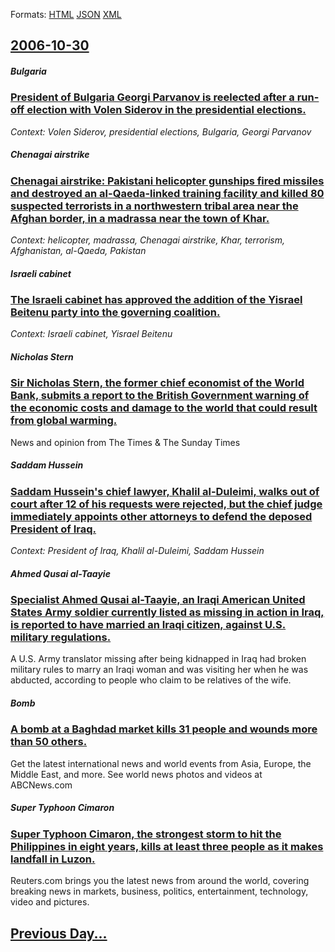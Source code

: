 
Formats: [HTML](2006/10/30/index.html)  [JSON](2006/10/30/index.json)  [XML](2006/10/30/index.xml)  

## [2006-10-30](/news/2006/10/30/index.md)

##### Bulgaria
### [ President of Bulgaria Georgi Parvanov is reelected after a run-off election with Volen Siderov in the presidential elections. ](/news/2006/10/30/president-of-bulgaria-georgi-parvanov-is-reelected-after-a-run-off-election-with-volen-siderov-in-the-presidential-elections.md)
_Context: Volen Siderov, presidential elections, Bulgaria, Georgi Parvanov_

##### Chenagai airstrike
### [ Chenagai airstrike: Pakistani helicopter gunships fired missiles and destroyed an al-Qaeda-linked training facility and killed 80 suspected terrorists in a northwestern tribal area near the Afghan border, in a madrassa near the town of Khar. ](/news/2006/10/30/chenagai-airstrike-pakistani-helicopter-gunships-fired-missiles-and-destroyed-an-al-qaeda-linked-training-facility-and-killed-80-suspected.md)
_Context: helicopter, madrassa, Chenagai airstrike, Khar, terrorism, Afghanistan, al-Qaeda, Pakistan_

##### Israeli cabinet
### [ The Israeli cabinet has approved the addition of the Yisrael Beitenu party into the governing coalition. ](/news/2006/10/30/the-israeli-cabinet-has-approved-the-addition-of-the-yisrael-beitenu-party-into-the-governing-coalition.md)
_Context: Israeli cabinet, Yisrael Beitenu_

##### Nicholas Stern
### [ Sir Nicholas Stern, the former chief economist of the World Bank, submits a report to the British Government warning of the economic costs and damage to the world that could result from global warming. ](/news/2006/10/30/sir-nicholas-stern-the-former-chief-economist-of-the-world-bank-submits-a-report-to-the-british-government-warning-of-the-economic-costs.md)
News and opinion from The Times &amp; The Sunday Times

##### Saddam Hussein
### [ Saddam Hussein's chief lawyer, Khalil al-Duleimi, walks out of court after 12 of his requests were rejected, but the chief judge immediately appoints other attorneys to defend the deposed President of Iraq. ](/news/2006/10/30/saddam-hussein-s-chief-lawyer-khalil-al-duleimi-walks-out-of-court-after-12-of-his-requests-were-rejected-but-the-chief-judge-immediatel.md)
_Context: President of Iraq, Khalil al-Duleimi, Saddam Hussein_

##### Ahmed Qusai al-Taayie
### [ Specialist Ahmed Qusai al-Taayie, an Iraqi American United States Army soldier currently listed as missing in action in Iraq, is reported to have married an Iraqi citizen, against U.S. military regulations. ](/news/2006/10/30/specialist-ahmed-qusai-al-taayie-an-iraqi-american-united-states-army-soldier-currently-listed-as-missing-in-action-in-iraq-is-reported-t.md)
A U.S. Army translator missing after being kidnapped in Iraq had broken military rules to marry an Iraqi woman and was visiting her when he was abducted, according to people who claim to be relatives of the wife.

##### Bomb
### [ A bomb at a Baghdad market kills 31 people and wounds more than 50 others. ](/news/2006/10/30/a-bomb-at-a-baghdad-market-kills-31-people-and-wounds-more-than-50-others.md)
Get the latest international news and world events from Asia, Europe, the Middle East, and more. See world news photos and videos at ABCNews.com

##### Super Typhoon Cimaron
### [ Super Typhoon Cimaron, the strongest storm to hit the Philippines in eight years, kills at least three people as it makes landfall in Luzon. ](/news/2006/10/30/super-typhoon-cimaron-the-strongest-storm-to-hit-the-philippines-in-eight-years-kills-at-least-three-people-as-it-makes-landfall-in-luzon.md)
Reuters.com brings you the latest news from around the world, covering breaking news in markets, business, politics, entertainment, technology, video and pictures.

## [Previous Day...](/news/2006/10/29/index.md)

